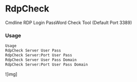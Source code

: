 # RdpCheck
Cmdline RDP Login PassWord Check Tool (Default Port 3389)

### Usage
```Bash
Usage
RdpCheck Server User Pass
RdpCheck Server:Port User Pass
RdpCheck Server User Pass Domain
RdpCheck Server:Port User Pass Domain
```

![img]
